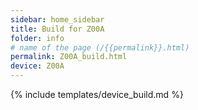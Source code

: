```yaml
---
sidebar: home_sidebar
title: Build for Z00A
folder: info
# name of the page (/{{permalink}}.html)
permalink: Z00A_build.html
device: Z00A
---
```

{% include templates/device_build.md %}

